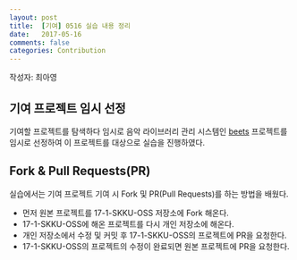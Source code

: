 ```yaml
---
layout: post
title:  [기여] 0516 실습 내용 정리
date:   2017-05-16
comments: false
categories: Contribution
---
```


작성자: 최아영

## 기여 프로젝트 임시 선정

기여할 프로젝트를 탐색하다 임시로 음악 라이브러리 관리 시스템인 [beets](https://github.com/beetbox/beets) 프로젝트를 임시로 선정하여 이 프로젝트를 대상으로 실습을 진행하였다.

## Fork & Pull Requests(PR)

실습에서는 기여 프로젝트 기여 시 Fork 및 PR(Pull Requests)를 하는 방법을 배웠다.

* 먼저 원본 프로젝트를 17-1-SKKU-OSS 저장소에 Fork 해온다.
* 17-1-SKKU-OSS에 해온 프로젝트를 다시 개인 저장소에 해온다.
* 개인 저장소에서 수정 및 커밋 후 17-1-SKKU-OSS의 프로젝트에 PR을 요청한다.
* 17-1-SKKU-OSS의 프로젝트의 수정이 완료되면 원본 프로젝트에 PR을 요청한다.
